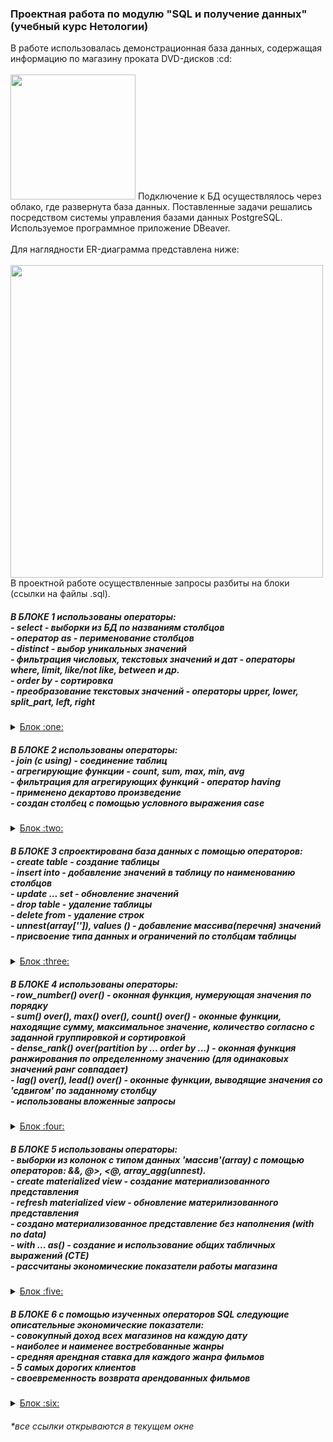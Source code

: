 <h3> Проектная работа по модулю "SQL и получение данных" (учебный курс Нетологии) </h3>
В работе использовалась демонстрационная база данных, содержащая информацию по магазину проката DVD-дисков :cd:<br>
<br>
<img src="https://user-images.githubusercontent.com/63310859/185807045-309e0a92-544b-4507-8318-dd31c930f0ca.jpg" height="200"/>
Подключение к БД осуществлялось через облако, где развернута база данных. Поставленные задачи решались посредством системы управления базами данных PostgreSQL. Используемое программное приложение DBeaver.<br>
<br>
Для наглядности ER-диаграмма представлена ниже:<br>
<br>
<img src="https://user-images.githubusercontent.com/63310859/185806836-3ff2bcb9-1354-4e48-8348-e53cc89b6faa.jpg" height="500"/>
<br>
В проектной работе осуществленные запросы разбиты на блоки (ссылки на файлы .sql).<br>
<h5>В БЛОКЕ 1 использованы операторы:<br>
- select - выборки из БД по названиям столбцов<br>
- оператор as - перименование столбцов<br>
- distinct - выбор уникальных значений<br>
- фильтрация числовых, текстовых значений и дат - операторы where, limit, like/not like, between и др.<br>
- order by - сортировка <br>
- преобразование текстовых значений - операторы upper, lower, split_part, left, right <br></h5>
<details>
<summary><a href="https://github.com/janesheshera/DVD_rental_SQL/blob/main/1_block_rental.sql"> Блок :one:</a></summary>
1. Вывести уникальные названия городов из таблицы городов.<br>
2. Вывести города, названия которых начинаются на 'L' и заканчиваются на 'a' и не содержат пробелов.<br>
3. Получить из таблицы платежей за прокат фильмов информацию по платежам, которые выполнялись в промежуток с 17 марта 2007 года по 19 марта 2007 года включительно, а также стоимость которых превышает 1.00. Платежи нужно отсортировать по дате.<br>
4. Вывести информацию о 10-ти последних платежах за прокат фильмов.<br>
5. Вывести следующую информацию по покупателям:<br>
  - Фамилия и имя (в одной колонке через пробел)<br>
  - Электронная почта<br>
  - Длину значения поля email<br>
  - Дату последнего обновления записи о покупателе (без времени)<br>
  - Каждой колонке задайте наименование на русском языке <br>
6. Вывести одним запросом только активных покупателей, имена которых Kelly или Willie. Все буквы в фамилии и имени перевести в верхний регистр. <br>
7. Вывести одним запросом информацию о фильмах, у которых рейтинг 'R' и стоимость аренды указана от 0.00 до 3.00 включительно, а также фильмы c рейтингом 'PG-13' и стоимостью аренды больше или равной 4.00.<br>
8. Получить информацию о трёх фильмах с самым длинным описанием.<br>
9. Вывести Email каждого покупателя, разделив значение Email на 2 отдельных колонки: <br>
  - в первой колонке должно быть значение, указанное до @, <br>
  - во второй колонке должно быть значение, указанное после @. <br>
10. Cкорректировать значения в новых колонках: первая буква должна быть заглавной, остальные строчными.<br>
</details>
<h5>В БЛОКЕ 2 использованы операторы:<br>
- join (с using) - соединение таблиц <br>
- агрегирующие функции - count, sum, max, min, avg <br>
- фильтрация для агрегирующих функций - оператор having <br>
- применено декартово произведение <br>
- создан столбец с помощью условного выражения case</h5>
<details>
<summary><a href="https://github.com/janesheshera/DVD_rental_SQL/blob/main/2_block_rental.sql"> Блок :two:</a></summary>
1. Вывести для каждого покупателя его адрес, город и страну проживания. <br>
2. Посчитать для каждого магазина количество покупателей. Доработать запрос и вывести только те магазины, у которых количество покупателей больше 300. Добавить в запрос информацию о городе магазина, фамилии и имени продавца, который работает в нём. <br>
3. Вывести топ 5 покупателей, которые взяли в аренду за всё время наибольшее количество фильмов. <br>
4. Посчитать для каждого покупателя 4 аналитических показателя: <br>
- количество взятых в аренду фильмов <br>
- общую стоимость платежей за аренду всех фильмов (значение округлите до целого числа) <br>
- минимальное значение платежа за аренду фильма <br>
- максимальное значение платежа за аренду фильма <br>
5. Используя данные из таблицы городов, составить одним запросом все возможные пары городов так, чтобы в результате не было пар с одинаковыми названиями городов (использовано декартово произведение). <br>
6. Используя данные из таблицы rental о дате выдачи фильма в аренду (поле rental_date) и дате возврата (поле return_date), вычислить для каждого покупателя среднее количество дней, за которые он возвращает фильмы. <br>
7. Посчитать для каждого фильма, сколько раз его брали в аренду, а также общую стоимость аренды фильма за всё время. <br>
8. Доработать запрос из предыдущего задания и вывести с помощью него фильмы, которые ни разу не брали в аренду. <br>
9. Посчитать количество продаж, выполненных каждым продавцом. Добавить вычисляемую колонку «Премия». Если количество продаж превышает 7 300, то значение в колонке будет «Да», иначе должно быть значение «Нет». <br>
</details>
<h5>В БЛОКЕ 3 спроектирована база данных с помощью операторов:<br>
- create table - создание таблицы <br>
- insert into - добавление значений в таблицу по наименованию столбцов <br>
- update ... set - обновление значений <br>
- drop table - удаление таблицы <br>
- delete from - удаление строк <br>
- unnest(array['']), values () - добавление массива(перечня) значений <br>
- присвоение типа данных и ограничений по столбцам таблицы <br></h5>
<details>
  <summary><a href="https://github.com/janesheshera/DVD_rental_SQL/blob/main/3_block_rental%20(table).sql"> Блок :three: </a></summary>
1. Спроектируйте базу данных для следующих сущностей: <br>
- язык (например: английский, французский и т.д.) <br>
- народность (например: славяне, англосаксы и т.д.) <br>
- страны (например: Россия, Германия и т.д.) <br>
Всего 5 таблиц: 3 таблицы-справочника и 2 таблицы со связями.<br>
Требования к таблицам-справочникам: <br>
- наличие ограничений для первичных ключей <br>
- идентификатору сущности значения должны присваиваться автоинкрементом <br>
- наименования сущностей не должны содержать null-значения, не должны допускаться дубликаты в названиях сущностей <br>
Требования к таблицам со связями: <br>
- наличие ограничений первичных и внешних ключей <br>
<br>
2. Дополнительная часть: <br>
1) Создать новую таблицу film_new со следующими полями:<br>
- film_name — название фильма — тип данных varchar(255) и ограничение not null<br>
- film_year — год выпуска фильма — тип данных integer, условие, что значение должно быть больше 0<br>
- film_rental_rate — стоимость аренды фильма — тип данных numeric(4,2), значение по умолчанию 0.99<br>
- film_duration — длительность фильма в минутах — тип данных integer, ограничение not null и условие, что значение должно быть больше 0<br>
2) Заполнить таблицу film_new данными с помощью SQL-запроса, где колонкам соответствуют массивы данных:<br>
- film_name — array[The Shawshank Redemption, The Green Mile, Back to the Future, Forrest Gump, Schindler’s List]<br>
- film_year — array[1994, 1999, 1985, 1994, 1993]<br>
- film_rental_rate — array[2.99, 0.99, 1.99, 2.99, 3.99]<br>
- film_duration — array[142, 189, 116, 142, 195]<br>
3) Обновить стоимость аренды фильмов в таблице film_new с учётом информации, что стоимость аренды всех фильмов поднялась на 1.41.<br>
4) Фильм с названием Back to the Future был снят с аренды, удалить строку с этим фильмом из таблицы film_new.<br>
5) Добавить в таблицу film_new запись о любом другом новом фильме.<br>
6) SQL-запрос, который выведет все колонки из таблицы film_new, а также новую вычисляемую колонку «длительность фильма в часах» (hour_duration), округлённую до десятых.<br>
7) Удалить таблицу film_new.<br>
</details>
<h5>В БЛОКЕ 4 использованы операторы:<br>
- row_number() over() - оконная функция, нумерующая значения по порядку<br>
- sum() over(), max() over(), count() over() - оконные функции, находящие сумму, максимальное значение, количество согласно с заданной группировкой и сортировкой <br>
- dense_rank() over(partition by ... order by ...) - оконная функция ранжирования по определенному значению (для одинаковых значений ранг совпадает) <br>
- lag() over(), lead() over() - оконные функции, выводящие значения со 'сдвигом' по заданному столбцу <br>
- использованы вложенные запросы </h5>
<details>
<summary><a href="https://github.com/janesheshera/DVD_rental_SQL/blob/main/4_block_rental.sql"> Блок :four: </a></summary>
1. С помощью оконных функций добавить вычисляемые колонки согласно условиям:<br>
- Пронумеровать все платежи от 1 до N по дате<br>
- Пронумеровать платежи для каждого покупателя, сортировка платежей должна быть по дате<br>
- Расчет нарастающим итогом суммы всех платежей для каждого покупателя, сортировка должна сперва по дате платежа, а затем по сумме платежа от наименьшей к большей<br>
- Нумерация платежей для каждого покупателя по стоимости платежа от наибольших к меньшим так, чтобы платежи с одинаковым значением имели одинаковое значение номера<br>
2. С помощью оконной функции вывести для каждого покупателя стоимость платежа и стоимость платежа из предыдущей строки с сортировкой по дате (для первой строки значение по умолчанию 0.0).<br>
3. С помощью оконной функции определить, на сколько каждый следующий платеж покупателя больше или меньше текущего.<br>
4. С помощью оконной функции для каждого покупателя вывести данные о его последней оплате аренды.<br>
5. С помощью оконной функции вывести для каждого сотрудника сумму продаж за апрель 2007 года:<br>
- с нарастающим итогом по каждому сотруднику и по каждой дате продажи (без учёта времени) <br>
- с сортировкой customer_id, payment_date, amount <br>
6. 20 августа 2005 года в магазинах проходила акция: покупатель каждого сотого платежа получал дополнительную скидку на следующую аренду. С помощью оконной функции вывести всех покупателей, которые в день проведения акции получили скидку.<br>
7. Для каждой страны определить и вывести одним SQL-запросом покупателей, которые попадают под условия: <br>
- покупатель, арендовавший наибольшее количество фильмов <br>
- покупатель, который последним арендовал фильм <br>
- покупатель, арендовавший фильмов на самую большую сумму <br>
- покупатель, который последним арендовал фильм <br>
</details>
<h5>В БЛОКЕ 5 использованы операторы:<br>
- выборки из колонок с типом данных 'массив'(array) с помощью операторов: &&, @>, <@, array_agg(unnest). <br>
- create materialized view - создание материализованного представления <br>
- refresh materialized view - обновление материлизованного представления <br>
- создано материализованное представление без наполнения (with no data) <br>
- with ... as() - создание и использование общих табличных выражений (CTE) <br>
- рассчитаны экономические показатели работы магазина <br>
</h5>
<details>
  <summary><a href="https://github.com/janesheshera/DVD_rental_SQL/blob/main/5_block_rental.sql"> Блок :five: </a></summary>
1. Вывести всю информацию о фильмах со специальным атрибутом "Behind the Scenes".<br>
2. Написать еще 2 варианта поиска фильмов с атрибутом "Behind the Scenes", используя другие функции или операторы языка SQL для поиска значения в массиве.<br>
3. Для каждого покупателя посчитать сколько он брал в аренду фильмов со специальным атрибутом "Behind the Scenes. Условие: использовать запрос из задания 1, помещенный в CTE. <br>
4. Для каждого покупателя посчитать сколько он брал в аренду фильмов со специальным атрибутом "Behind the Scenes". Условие: использовать запрос из задания 1, помещенный в подзапрос. <br>
5. Вывеcти сколько раз встречается специальный атрибут (special_features) у фильма. <br>
6. Вывеcти сколько элементов содержит атрибут special_features. <br>
7. Вывести все фильмы содержащие специальные атрибуты: 'Trailers','Commentaries'. <br>
8. Создать материализованное представление с запросом из предыдущего задания и написать запрос для обновления материализованного представления.<br>
9. Создать материализованное представление без наполнения (with NO DATA) с колонками клиент (ФИО; email) и title фильма, который он брал в прокат последним. <br>
10. Используя оконную функцию вывести для каждого сотрудника сведения о самой первой продаже этого сотрудника. <br>
11. Для каждого магазина определить и вывести одним SQL-запросом следующие аналитические показатели: <br>
· день, в который арендовали больше всего фильмов (день в формате год-месяц-день)<br>
· количество фильмов взятых в аренду в этот день<br>
· день, в который продали фильмов на наименьшую сумму (день в формате год-месяц-день);<br>
· сумму продажи в этот день<br>
</details>

<h5>В БЛОКЕ 6 с помощью изученных операторов SQL следующие описательные экономические показатели: <br>
- совокупный доход всех магазинов на каждую дату <br>
- наиболее и наименее востребованные жанры <br>
- средняя арендная ставка для каждого жанра фильмов <br>
- 5 самых дорогих клиентов <br>
- своевременность возврата арендованных фильмов <br>
</h5>
<details>
<summary><a href="https://github.com/janesheshera/DVD_rental_SQL/blob/main/6_block_rental.sql"> Блок :six: </a></summary>
1. Рассчитать совокупный доход всех магазинов на каждую дату <br>
2. Вывести наиболее и наименее востребованные жанры <br>
3. Рассчитать среднюю арендную ставку для каждого жанра <br>
4. Составить список из 5 самых дорогих клиентов <br>
5. Статистика своевременности возврата арендованных фильмов <br>
</details>

<h6>*все ссылки открываются в текущем окне</h6>

